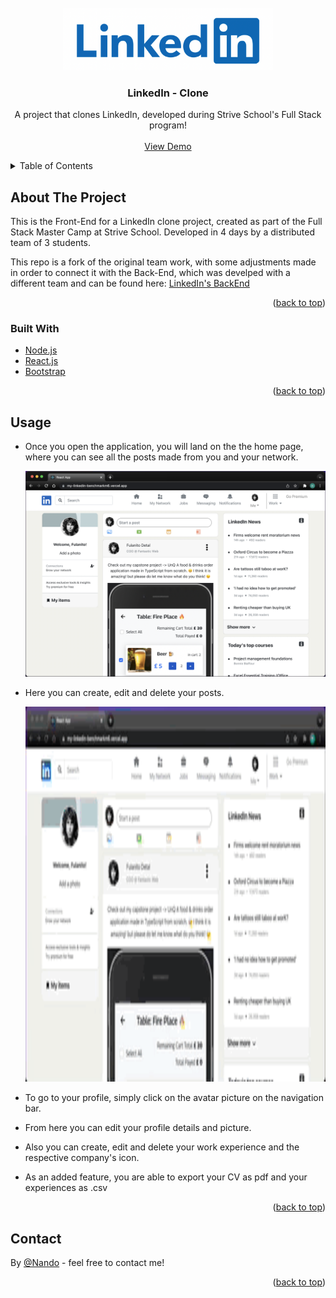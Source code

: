 <div id="top"></div>

<!-- PROJECT LOGO -->
<br />
<div align="center">
  <a href="https://github.com/Nando-C/Buildweek2">
    <img src="linkedin/public/linkedIn-logo.png" alt="Logo" height="100">
  </a>

<h3 align="center">LinkedIn - Clone</h3>

  <p align="center">
    A project that clones LinkedIn, developed during Strive School's Full Stack program!
    <br />
    <br />
    <a href="https://my-linkedin-benchmarkm6.vercel.app/">View Demo</a>
    <!-- ·
    <a href="https://github.com/Nando-C/Buildweek2/issues">Report Bug</a> -->
  </p>
</div>

<!-- TABLE OF CONTENTS -->
<details>
  <summary>Table of Contents</summary>
  <ol>
    <li>
      <a href="#about-the-project">About The Project</a>
      <ul>
        <li><a href="#built-with">Built With</a></li>
      </ul>
    </li>
    <li><a href="#usage">Usage</a></li>
    <li><a href="#contact">Contact</a></li>
  </ol>
</details>

<!-- ABOUT THE PROJECT -->

## About The Project

<!-- [![Product Name Screen Shot][product-screenshot]](https://example.com) -->

This is the Front-End for a LinkedIn clone project, created as part of the Full Stack Master Camp at Strive School.
Developed in 4 days by a distributed team of 3 students.

This repo is a fork of the original team work, with some adjustments made in order to connect it with the Back-End, which was develped with a different team and can be found here: [LinkedIn's BackEnd](https://github.com/Nando-C/BuildWeek3)

<p align="right">(<a href="#top">back to top</a>)</p>

### Built With

- [Node.js](https://nodejs.org/)
- [React.js](https://reactjs.org/)
- [Bootstrap](https://getbootstrap.com)

<p align="right">(<a href="#top">back to top</a>)</p>

<!-- USAGE EXAMPLES -->

## Usage

- Once you open the application, you will land on the the home page, where you can see all the posts made from you and your network.

  <img src="linkedin/public/linkedIn-home.png" alt="home">

- Here you can create, edit and delete your posts.

  <img src="linkedin/public/posts.gif" alt="home" height="600">

- To go to your profile, simply click on the avatar picture on the navigation bar.
- From here you can edit your profile details and picture.
- Also you can create, edit and delete your work experience and the respective company's icon.

- As an added feature, you are able to export your CV as pdf and your experiences as .csv

<p align="right">(<a href="#top">back to top</a>)</p>

<!-- CONTACT -->

## Contact

By [@Nando](https://hernando-crespo.vercel.app/) - feel free to contact me!

<p align="right">(<a href="#top">back to top</a>)</p>
